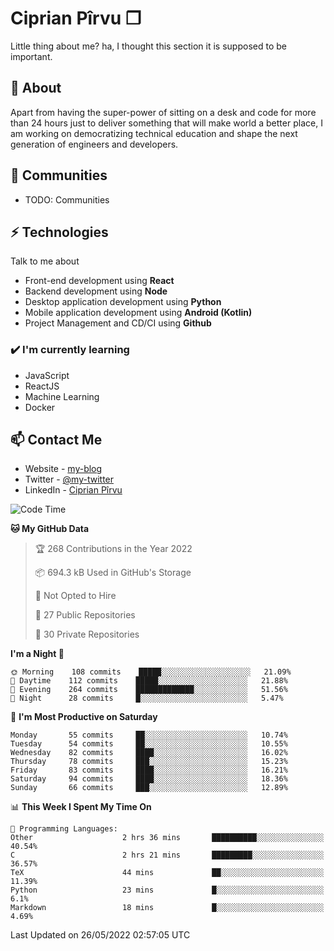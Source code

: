 # Ciprian Pîrvu ❐

Little thing about me? ha, I thought this section it is supposed to be important.

## 🧐 About

Apart from having the super-power of sitting on a desk and code for more than 24 hours just to deliver something that will make world a better place, I am working on democratizing technical education and shape the next generation of engineers and developers.

## 👯 Communities

-   TODO: Communities

## ⚡ Technologies

Talk to me about

-   Front-end development using **React**
-   Backend development using **Node**
-   Desktop application development using **Python**
-   Mobile application development using **Android (Kotlin)**
-   Project Management and CD/CI using **Github**

### ✔️ I'm currently learning

-   JavaScript
-   ReactJS
-   Machine Learning
-   Docker

## 📫 Contact Me

-   Website - [my-blog]()
-   Twitter - [@my-twitter]()
-   LinkedIn - [Ciprian Pîrvu](https://www.linkedin.com/in/p%C3%AErvu-ciprian-cristian-4415991b1/)

<!--START_SECTION:waka-->
![Code Time](http://img.shields.io/badge/Code%20Time-1%2C208%20hrs%205%20mins-blue)

**🐱 My GitHub Data** 

> 🏆 268 Contributions in the Year 2022
 > 
> 📦 694.3 kB Used in GitHub's Storage 
 > 
> 🚫 Not Opted to Hire
 > 
> 📜 27 Public Repositories 
 > 
> 🔑 30 Private Repositories  
 > 
**I'm a Night 🦉** 

```text
🌞 Morning    108 commits    █████░░░░░░░░░░░░░░░░░░░░   21.09% 
🌆 Daytime    112 commits    █████░░░░░░░░░░░░░░░░░░░░   21.88% 
🌃 Evening    264 commits    █████████████░░░░░░░░░░░░   51.56% 
🌙 Night      28 commits     █░░░░░░░░░░░░░░░░░░░░░░░░   5.47%

```
📅 **I'm Most Productive on Saturday** 

```text
Monday       55 commits     ██░░░░░░░░░░░░░░░░░░░░░░░   10.74% 
Tuesday      54 commits     ██░░░░░░░░░░░░░░░░░░░░░░░   10.55% 
Wednesday    82 commits     ████░░░░░░░░░░░░░░░░░░░░░   16.02% 
Thursday     78 commits     ███░░░░░░░░░░░░░░░░░░░░░░   15.23% 
Friday       83 commits     ████░░░░░░░░░░░░░░░░░░░░░   16.21% 
Saturday     94 commits     ████░░░░░░░░░░░░░░░░░░░░░   18.36% 
Sunday       66 commits     ███░░░░░░░░░░░░░░░░░░░░░░   12.89%

```


📊 **This Week I Spent My Time On** 

```text
💬 Programming Languages: 
Other                    2 hrs 36 mins       ██████████░░░░░░░░░░░░░░░   40.54% 
C                        2 hrs 21 mins       █████████░░░░░░░░░░░░░░░░   36.57% 
TeX                      44 mins             ██░░░░░░░░░░░░░░░░░░░░░░░   11.39% 
Python                   23 mins             █░░░░░░░░░░░░░░░░░░░░░░░░   6.1% 
Markdown                 18 mins             █░░░░░░░░░░░░░░░░░░░░░░░░   4.69%

```


 Last Updated on 26/05/2022 02:57:05 UTC
<!--END_SECTION:waka-->
